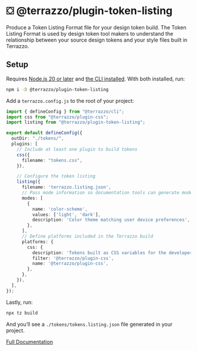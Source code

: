 # ⛋ @terrazzo/plugin-token-listing

Produce a Token Listing Format file for your design token build. The Token Listing Format is used by design token tool makers to understand the relationship between your source design tokens and your style files built in Terrazzo.

## Setup

Requires [Node.js 20 or later](https://nodejs.org) and [the CLI installed](https://terrazzo.app/docs/cli). With both installed, run:

```sh
npm i -D @terrazzo/plugin-token-listing
```

Add a `terrazzo.config.js` to the root of your project:

```ts
import { defineConfig } from "@terrazzo/cli";
import css from "@terrazzo/plugin-css";
import listing from "@terrazzo/plugin-token-listing";

export default defineConfig({
  outDir: "./tokens/",
  plugins: [
    // Include at least one plugin to build tokens
    css({
      filename: "tokens.css",
    }),

    // Configure the token listing
    listing({
      filename: 'terrazzo.listing.json',
      // Pass mode information so documentation tools can generate mode selectors
      modes: [
        {
          name: 'color-scheme',
          values: ['light', 'dark'],
          description: 'Color theme matching user device preferences',
        },
      ],
      // Define platforms included in the Terrazzo build
      platforms: {
        css: {
          description: 'Tokens built as CSS variables for the developers',
          filter: '@terrazzo/plugin-css',
          name: '@terrazzo/plugin-css',
        },
      },
    }),
  ],
});
```

Lastly, run:

```sh
npx tz build
```

And you’ll see a `./tokens/tokens.listing.json` file generated in your project.

[Full Documentation](https://terrazzo.app/docs/integrations/token-listing)

